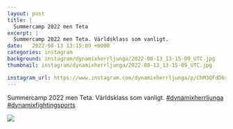 ```yaml
---
layout: post
title: |
  Summercamp 2022 men Teta
excerpt: |
  Summercamp 2022 men Teta. Världsklass som vanligt.   
date:   2022-08-13 13:15:09 +0000
categories: instagram
background: instagram/dynamixherrljunga/2022-08-13_13-15-09_UTC.jpg
thumbnail: instagram/dynamixherrljunga/2022-08-13_13-15-09_UTC.jpg

instagram_url: https://www.instagram.com/dynamixherrljunga/p/ChM3QFdD6xI
---
```

Summercamp 2022 men Teta. Världsklass som vanligt.  [#dynamixherrljunga](https://www.instagram.com/explore/tags/dynamixherrljunga/) [#dynamixfightingsports](https://www.instagram.com/explore/tags/dynamixfightingsports/)



<img src='{{ site.baseurl }}/instagram/dynamixherrljunga/2022-08-13_13-15-09_UTC.jpg' class='img-fluid' />

